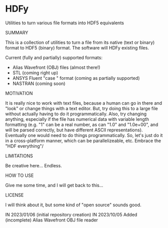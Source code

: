 # HDFy
Utilities to turn various file formats into HDF5 equivalents


SUMMARY

This is a collection of utilities to turn a file from its native (text or
binary) format to HDF5 (binary) format. The software will HDFy existing files.

Current (fully and partially) supported formats:

- Alias Wavefront (OBJ) files (almost there!)
- STL (coming right up)
- ANSYS Fluent "case " format (coming as partially supported)
- NASTRAN (coming soon)


MOTIVATION

It is really nice to work with text files, because a human can go in there
and "look" or change things with a text editor. But, try doing this to a
large file without actually having to do it programmatically. Also, try
changing anything, especially if the file has numerical data with variable
length formatting (e.g. "1" can be a real number, as can "1.0" and "1.0e+00",
 and will be parsed correctly, but have different ASCII representations).
Eventually one would need to do things programmatically. So, let's just do
it in a cross-platform manner, which can be parallelizeable, etc. Embrace
the "HDF everything"/


LIMITATIONS

Be creative here... Endless.


HOW TO USE

Give me some time, and I will get back to this...


LICENSE

I will think about it, but some kind of "open source" sounds good.


IN 2023/01/06 (initial repository creation)
IN 2023/10/05 Added (incomplete) Alias Wavefront OBJ file reader

